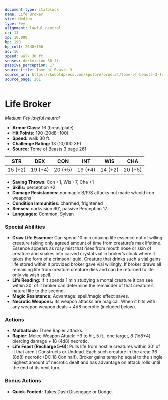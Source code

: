 ```yaml
---
document-type: statblock
name: Life Broker
size: Medium
type: Fey
alignment: lawful neutral
cr: 13
xp: 10,000
hp: 190
hp_roll: 20d8+100
ac: 16
speed: walk 30 ft.
senses: darkvision 60 ft. 
passive_perception: 17
source_title: Tome of Beasts 3
source_url: https://koboldpress.com/kpstore/product/tome-of-beasts-3-for-5th-edition/
source_page: 261
---
```


# Life Broker

*Medium* *Fey* *lawful neutral*

- **Armor Class:** 16 (breastplate)
- **Hit Points:** 190 (20d8+100)
- **Speed:** walk 30 ft.
- **Challenge Rating:** 13 (10,000 XP)
- **Source:** [Tome of Beasts 3](https://koboldpress.com/kpstore/product/tome-of-beasts-3-for-5th-edition/) page 261

| STR | DEX | CON | INT | WIS | CHA |
| --- | --- | --- | --- | --- | --- |
| 15 (+2) | 19 (+4) | 20 (+5) | 19 (+4) | 14 (+2) | 20 (+5) |

- **Saving Throws**: Con +1, Wis +7, Cha +1
- **Skills:** perception +2
- **Damage Resistances:** nonmagic B/P/S attacks not made w/cold iron weapons
- **Condition Immunities:** charmed, frightened
- **Senses:** darkvision 60', passive Perception 17
- **Languages:** Common, Sylvan

### Special Abilities

- **Draw Life Essence:** Can spend 10 min coaxing life essence out of willing creature taking only agreed amount of time from creature’s max lifetime. Essence appears as rosy mist that rises from mouth nose or skin of creature and snakes into carved crystal vial in broker’s cloak where it takes the form of a crimson liquid. Creature that drinks such a vial gains life stored within it provided broker gave vial willingly. If broker draws all remaining life from creature creature dies and can be returned to life only via wish spell.
- **Life Reading:** If it spends 1 min studying a mortal creature it can see within 30' of it broker can determine the remainder of that creature’s natural life to the second.
- **Magic Resistance:** Advantage: spell/magic effect saves.
- **Necrotic Weapons:** Its weapon attacks are magical. When it hits with any weapon weapon deals + 4d8 necrotic (included below).

### Actions

- **Multiattack:** Three Rapier attacks.
- **Rapier:** Melee Weapon Attack: +9 to hit, 5 ft., one target, 8 (1d8+4) piercing damage + 18 (4d8) necrotic.
- **Life Feast (Recharge 5–6):** Pulls life from hostile creatures within 30' of it that aren’t Constructs or Undead. Each such creature in the area: 36 (8d8) necrotic (DC 18 Con half). Broker gains temp hp equal to the single highest amount of necrotic dealt and has advantage on attack rolls until the end of its next turn.

### Bonus Actions

- **Quick-Footed:** Takes Dash Disengage or Dodge.
